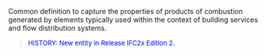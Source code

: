 Common definition to capture the properties of products of combustion generated by elements typically used within the context of building services and flow distribution systems.

> <font color="#0000FF" size="-1">HISTORY: New entity in Release IFC2x Edition 2.</font>